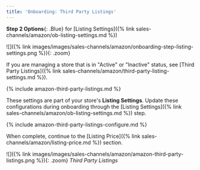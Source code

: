 ```yaml
---
title: 'Onboarding: Third Party Listings'
---
```



**Step 2 Options**{: .Blue} for [Listing Settings]({% link sales-channels/amazon/ob-listing-settings.md %})

![]({% link images/images/sales-channels/amazon/onboarding-step-listing-settings.png %}){: .zoom}

If you are managing a store that is in "Active" or "Inactive" status, see [Third Party Listings]({% link sales-channels/amazon/third-party-listing-settings.md %}).

{% include amazon-third-party-listings.md %}

These settings are part of your store's **Listing Settings**. Update these configurations during onboarding through the [Listing Settings]({% link sales-channels/amazon/ob-listing-settings.md %}) step.

{% include amazon-third-party-listings-configure.md %}

When complete, continue to the [Listing Price]({% link sales-channels/amazon/listing-price.md %}) section.

![]({% link images/images/sales-channels/amazon/amazon-third-party-listings.png %}){: .zoom}
_Third Party Listings_
